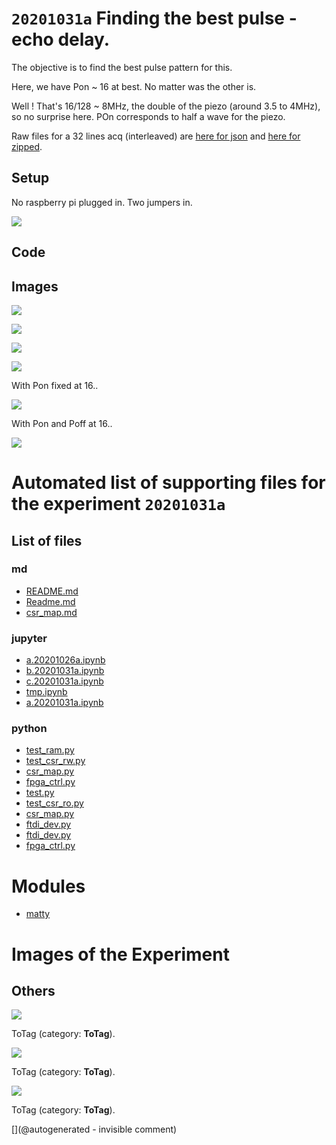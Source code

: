 # `20201031a` Finding the best pulse - echo delay.

The objective is to find the best pulse pattern for this.

Here, we have Pon ~ 16 at best. No matter was the other is.

Well ! That's 16/128 ~ 8MHz, the double of the piezo (around 3.5 to 4MHz), so no surprise here. POn corresponds to half a wave for the piezo.

Raw files for a 32 lines acq (interleaved) are [here for json](/matty/20201031a/32_lines.json) and [here for zipped](/matty/20201031a/32_lines.zip).


## Setup

No raspberry pi plugged in. Two jumpers in.

![](/matty/20201031a/P_20201031_142109.jpg)


## Code

## Images

![](/matty/20201031a/Acq_0.png)

![](/matty/20201031a/2nd_echo.png)

![](/matty/20201031a/amplitude.png)

![](/matty/20201031a/interdelay.png)

With Pon fixed at 16.. 

![](/matty/20201031a/pint.png)

With Pon and Poff at 16..

![](/matty/20201031a/pdamp.png)


# Automated list of supporting files for the __experiment `20201031a`__

## List of files

### md

* [README.md](/matty/20201031a/fpga_ctrl/README.md)
* [Readme.md](/matty/20201031a/Readme.md)
* [csr_map.md](/matty/20201031a/fpga_ctrl/csr_map.md)


### jupyter

* [a.20201026a.ipynb](/matty/20201031a/fpga_ctrl/a.20201026a.ipynb)
* [b.20201031a.ipynb](/matty/20201031a/b.20201031a.ipynb)
* [c.20201031a.ipynb](/matty/20201031a/c.20201031a.ipynb)
* [tmp.ipynb](/tmp.ipynb)
* [a.20201031a.ipynb](/matty/20201031a/a.20201031a.ipynb)


### python

* [test_ram.py](/matty/20201031a/fpga_ctrl/test_ram.py)
* [test_csr_rw.py](/matty/20201031a/fpga_ctrl/test_csr_rw.py)
* [csr_map.py](/matty/20201031a/fpga_ctrl/csr_map.py)
* [fpga_ctrl.py](/matty/20201031a/fpga_ctrl/fpga_ctrl.py)
* [test.py](/matty/20201031a/fpga_ctrl/test.py)
* [test_csr_ro.py](/matty/20201031a/fpga_ctrl/test_csr_ro.py)
* [csr_map.py](/matty/20201031a/csr_map.py)
* [ftdi_dev.py](/matty/20201031a/ftdi_dev.py)
* [ftdi_dev.py](/matty/20201031a/fpga_ctrl/ftdi_dev.py)
* [fpga_ctrl.py](/matty/20201031a/fpga_ctrl.py)





# Modules

* [matty](/matty/)




# Images of the Experiment

## Others

![](/matty/20201031a/Acq_0.png)

ToTag (category: __ToTag__).

![](/matty/20201031a/2nd_echo.png)

ToTag (category: __ToTag__).

![](/matty/20201031a/pdamp.png)

ToTag (category: __ToTag__).










[](@autogenerated - invisible comment)